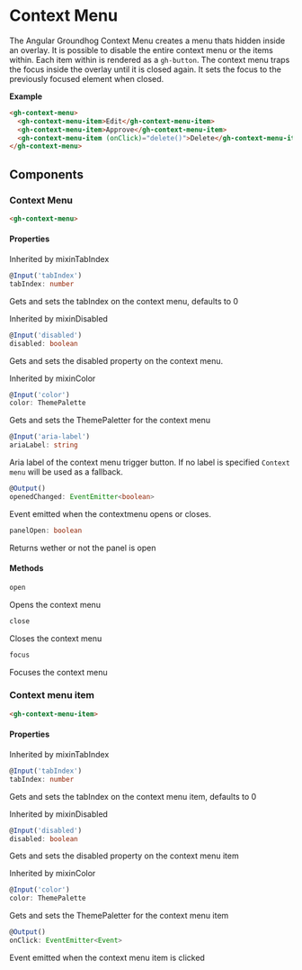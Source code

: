 # Context Menu

The Angular Groundhog Context Menu creates a menu thats hidden inside an overlay. It is possible to disable the entire context menu or the items within. Each item within is rendered as a `gh-button`. The context menu traps the focus inside the overlay until it is closed again. It sets the focus to the previously focused element when closed.

**Example**
```html
<gh-context-menu>
  <gh-context-menu-item>Edit</gh-context-menu-item>
  <gh-context-menu-item>Approve</gh-context-menu-item>
  <gh-context-menu-item (onClick)="delete()">Delete</gh-context-menu-item>
</gh-context-menu>
```

## Components

### Context Menu

```html
<gh-context-menu>
```

#### Properties

Inherited by mixinTabIndex
```typescript
@Input('tabIndex')
tabIndex: number
```
Gets and sets the tabIndex on the context menu, defaults to 0

Inherited by mixinDisabled
```typescript
@Input('disabled')
disabled: boolean
```
Gets and sets the disabled property on the context menu.

Inherited by mixinColor
```typescript
@Input('color')
color: ThemePalette
```
Gets and sets the ThemePaletter for the context menu

```typescript
@Input('aria-label')
ariaLabel: string
```
Aria label of the context menu trigger button. If no label is specified `Context menu` will be used as a fallback.

```typescript
@Output()
openedChanged: EventEmitter<boolean>
```
Event emitted when the contextmenu opens or closes.

```typescript
panelOpen: boolean
```
Returns wether or not the panel is open

#### Methods

```typescript
open
```
Opens the context menu

```typescript
close
```
Closes the context menu

```typescript
focus
```
Focuses the context menu

### Context menu item

```html
<gh-context-menu-item>
```

#### Properties

Inherited by mixinTabIndex
```typescript
@Input('tabIndex')
tabIndex: number
```
Gets and sets the tabIndex on the context menu item, defaults to 0

Inherited by mixinDisabled
```typescript
@Input('disabled')
disabled: boolean
```
Gets and sets the disabled property on the context menu item

Inherited by mixinColor
```typescript
@Input('color')
color: ThemePalette
```
Gets and sets the ThemePaletter for the context menu item

```typescript
@Output()
onClick: EventEmitter<Event>
```
Event emitted when the context menu item is clicked

